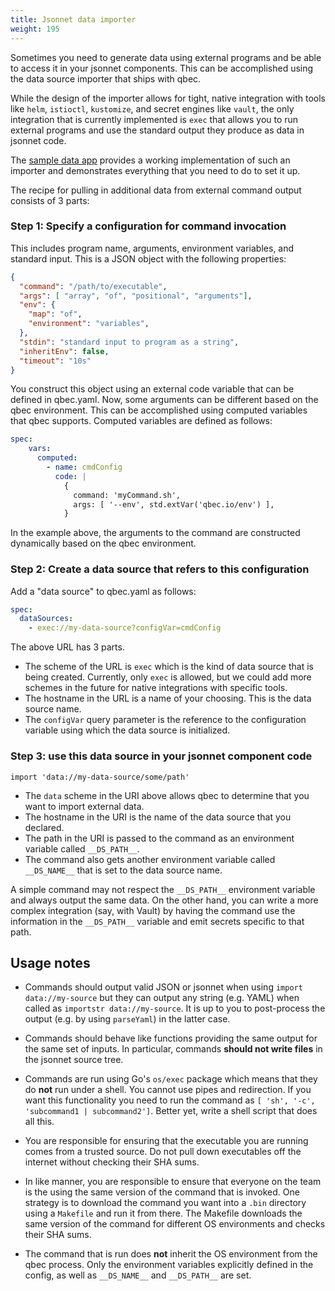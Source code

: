 ```yaml
---
title: Jsonnet data importer
weight: 195
---
```


Sometimes you need to generate data using external programs and be able to access it in your jsonnet components.
This can be accomplished using the data source importer that ships with qbec.

While the design of the importer allows for tight, native integration with tools like `helm`, `istioctl`, `kustomize`,
and secret engines like `vault`, the only integration that is currently implemented is `exec` that allows you to
run external programs and use the standard output they produce as data in jsonnet code.

The [sample data app](https://github.com/splunk/qbec/tree/master/examples/external-data-app) provides a working
implementation of such an importer and demonstrates everything that you need to do to set it up.

The recipe for pulling in additional data from external command output consists of 3 parts:

### Step 1: Specify a configuration for command invocation

This includes program name, arguments, environment variables, and standard input. This is a JSON object with the following properties:

```json
{
  "command": "/path/to/executable",
  "args": [ "array", "of", "positional", "arguments"],
  "env": {
    "map": "of",
    "environment": "variables",
  },
  "stdin": "standard input to program as a string",
  "inheritEnv": false,
  "timeout": "10s"
}
```
You construct this object using an external code variable that can be defined in qbec.yaml.
Now, some arguments can be different based on the qbec environment.
This can be accomplished using computed variables that qbec supports. Computed variables are defined as follows:

```yaml
spec:
    vars:
      computed:
        - name: cmdConfig
          code: |
            {
              command: 'myCommand.sh',
              args: [ '--env', std.extVar('qbec.io/env') ],
            }
```

In the example above, the arguments to the command are constructed dynamically based on the qbec environment.

### Step 2: Create a data source that refers to this configuration

Add a "data source" to qbec.yaml as follows:

```yaml
spec:
  dataSources:
    - exec://my-data-source?configVar=cmdConfig
```

The above URL has 3 parts.

* The scheme of the URL is `exec` which is the kind of data source that is being created. Currently, only `exec` is
  allowed, but we could add more schemes in the future for native integrations with specific tools.
* The hostname in the URL is a name of your choosing. This is the data source name.
* The `configVar` query parameter is the reference to the configuration variable using which the data source is
  initialized.

### Step 3: use this data source in your jsonnet component code

```jsonnet
import 'data://my-data-source/some/path'
```

* The `data` scheme in the URI above allows qbec to determine that you want to import external data.
* The hostname in the URI is the name of the data source that you declared.
* The path in the URI is passed to the command as an environment variable called `__DS_PATH__`.
* The command also gets another environment variable called `__DS_NAME__` that is set to the data source name.

A simple command may not respect the `__DS_PATH__` environment variable and always output the same data.
On the other hand, you can write a more complex integration (say, with Vault) by having the command use the
information in the `__DS_PATH__` variable and emit secrets specific to that path.

## Usage notes

* Commands should output valid JSON or jsonnet when using `import data://my-source` but they can output any string
  (e.g. YAML) when called as `importstr data://my-source`. It is up to you to post-process the output (e.g. by using
  `parseYaml`) in the latter case.

* Commands should behave like functions providing the same output for the same set of inputs. In particular,
  commands **should not write files** in the jsonnet source tree.

* Commands are run using Go's `os/exec` package which means that they do **not** run under a shell.
  You cannot use pipes and redirection.
  If you want this functionality you need to run the command as
  `[ 'sh', '-c', 'subcommand1 | subcommand2']`.
  Better yet, write a shell script that does all this.

* You are responsible for ensuring that the executable you are running comes from a trusted source. Do not pull
  down executables off the internet without checking their SHA sums.

* In like manner, you are responsible to ensure that everyone on the team is the using the same version of the
  command that is invoked. One strategy is to download the command you want into a `.bin` directory using a
  `Makefile` and run it from there. The Makefile downloads the same version of the command for different OS
  environments and checks their SHA sums.

* The command that is run does **not** inherit the OS environment from the qbec process.
  Only the environment variables explicitly defined in the config, as well as `__DS_NAME__` and `__DS_PATH__` are set.
